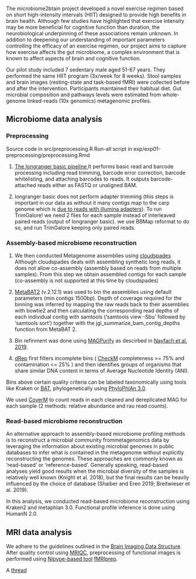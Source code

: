 The microbiome2btain project developed a novel exercise regimen based on short high-intensity intervals (HIIT) designed to provide high benefits in brain health. Although few studies have highlighted that exercise intensity may be more beneficial for cognitive function than duration, the neurobiological underpinning of these associations remain unknown. In addition to deepening our understanding of important parameters controlling the efficacy of an exercise regimen, our project aims to capture how exercise affects the gut microbiome, a complex environment that is known to affect aspects of brain and cognitive function.

Our pilot study included 7 sedentary male aged 51-67 years. They performed the same HIIT program (3x/week for 8 weeks). Stool samples and brain images (resting-state and task-based fMRI) were collected before and after the intervention. Participants maintained their habitual diet. Gut microbial composition and pathways levels were estimated from whole-genome linked-reads (10x genomics) metagenomic profiles.


## Microbiome data analysis ##


### Preprocessing ###
Source code in src/preprocessing.R
Run-all script in exp/exp01-preprocessing/preprocessing.Rmd

1. [The longranger basic pipeline ](https://support.10xgenomics.com/genome-exome/software/pipelines/latest/advanced/other-pipelines)
It performs basic read and barcode processing including read trimming, barcode error correction, barcode whitelisting, and attaching barcodes to reads. 
It outputs barcode-attached reads either as FASTQ or unaligned BAM.

2. longranger basic does not perform adapter trimming (this steps is important in our data as without it many contigs map to the carp genome which is [due to reads with illumina adapters](http://www.opiniomics.org/we-need-to-stop-making-this-simple-fcking-mistake/)). To run TrimGalore! we need 2 files for each sample instead of interleaved paired reads (output of longranger basic). we use BBMap reformat to do so, and run TrimGalore keeping only paired reads.


### Assembly-based microbiome reconstruction ###

1. We then conducted Metagenome assemblies using [cloudspades](https://academic.oup.com/bioinformatics/article/35/14/i61/5529115)
Although cloudspades deals with assembling synthetic long reads, it does not allow co-assembly (assembly based on reads from multiple samples).
From this step we obtain assembled contigs for each sample (co-assembly is not supported at this time by cloudspades)


2. [MetaBAT2](https://peerj.com/articles/1165/) (v.2.12.1) was used to bin the assemblies using default parameters (min contigs 1500bp). Depth of coverage required for the binning was inferred by mapping the raw reads back to their assemblies with bowtie2 and then calculating the corresponding read depths of each individual contig with samtools (‘samtools view -Sbu’ followed by ‘samtools sort’) together with the jgi_summarize_bam_contig_depths function from MetaBAT 2.


3. Bin refinment was done using [MAGPurify](https://github.com/snayfach/MAGpurify) as descirbed in [Nayfach et al. 2019](http://dx.doi.org/10.1038/s41586-019-1058-x).


4. [dRep](https://www.nature.com/articles/ismej2017126) first filters incomplete bins ( [CheckM](https://genome.cshlp.org/content/25/7/1043) completeness >= 75% and contamination <= 25% ) and then identifies groups of organisms that share similar DNA content in terms of Average Nucleotide Identity (ANI).


Bins above certain quality criteria can be labeled taxonomically using tools like Kraken or [BAT](https://genomebiology.biomedcentral.com/articles/10.1186/s13059-019-1817-x), phylogenetically using [PhyloPhlAn 3.0](https://www.nature.com/articles/s41467-020-16366-7).

We used [CoverM](https://github.com/wwood/CoverM) to count reads in each cleaned and dereplicated MAG for each sample (2 methods: relative abundance and rau read counts). 


### Read-based microbiome reconstruction ###

An alternative approach to assembly-based microbiome profiling methods is to reconstruct a microbial community frommetagenomics data by leveraging the information about existing microbial genomes in public databases to infer what is contained in the metagenome without explicitly reconstructing the genomes. These approaches are commonly known as ‘read-based’ or ‘reference-based’. Generally speaking, read-based analyses yield good results when the microbial diversity of the samples is relatively well known (Knight et al. 2018), but the final results can be heavily influenced by the choice of database (Shaiber and Eren 2019; Breitwieser et al. 2019). 


In this analysis, we conducted read-based microbiome reconstruction using Kraken2 and metaphlan 3.0. Functional profile inference is done using HumanN 2.0.


## MRI data analysis ##

We adhere to the guidelines outlined in the [Brain Imaging Data Structure](https://www.ncbi.nlm.nih.gov/pmc/articles/PMC4978148/). After quality control using [MRIQC](https://mriqc.readthedocs.io/en/stable/), preprocessing of functional images is performed using [Nipype-based tool](https://www.ncbi.nlm.nih.gov/pmc/articles/PMC3159964/) [fMRIprep](https://www.ncbi.nlm.nih.gov/pmc/articles/PMC6319393/).

A [thread](https://twitter.com/VDumeaux/status/1400097518504054785)




